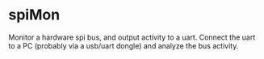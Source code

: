 # spiMon
Monitor a hardware spi bus, and output activity to a uart. 
Connect the uart to a PC (probably via a usb/uart dongle) and analyze the bus activity.
